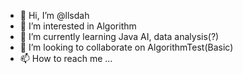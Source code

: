 - 👋 Hi, I’m @llsdah
- 👀 I’m interested in Algorithm
- 🌱 I’m currently learning Java AI, data analysis(?)
- 💞️ I’m looking to collaborate on AlgorithmTest(Basic)
- 📫 How to reach me ...

<!---
llsdah/llsdah is a ✨ special ✨ repository because its `README.md` (this file) appears on your GitHub profile.
You can click the Preview link to take a look at your changes.
--->
